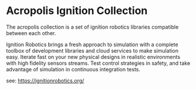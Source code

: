 # Acropolis Ignition Collection

The acropolis collection is a set of ignition robotics libraries compatible between
each other.

Ignition Robotics brings a fresh approach to simulation with a complete toolbox
of development libraries and cloud services to make simulation easy. Iterate
fast on your new physical designs in realistic environments with high fidelity
sensors streams. Test control strategies in safety, and take advantage of
simulation in continuous integration tests. 

see: https://ignitionrobotics.org/
